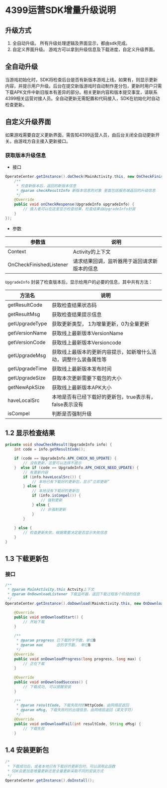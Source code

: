 # 4399运营SDK增量升级说明
## 升级方式

1. 全自动升级。 所有升级处理逻辑及界面显示，都由sdk完成。
2. 自定义界面升级。 游戏方可以拿到升级信息及下载进度，自定义升级界面。

## 全自动升级
当游戏初始化时，SDK将检查后台是否有新版本游戏上线，如果有，则显示更新内容，并提示用户升级。后台在提交新版游戏时自动制作差分包，更新时用户只需下载APK文件中新旧版本有差异的部分。相关更新内容和版本提交事宜，请联系4399相关运营对接人员。全自动更新无需配置和代码接入，SDK在初始化时自动检查更新。

## 自定义升级界面
如果游戏需要自定义更新界面，需告知4399运营人员，由后台关闭全自动更新开关。由游戏方自主接入更新接口。
### 获取版本升级信息
- 接口  

```java
OperateCenter.getInstance().doCheck(MainActivity.this, new OnCheckFinishedListener() {
	/**
 	 * 检查新版本后，返回的新版本信息
 	 * @param checkResultInfo 新版本信息的对象 里面包括服务端返回的升级信息
 	 */
	@Override
	public void onCheckResponse(UpgradeInfo upgradeInfo) {
		// 接入者可以在这里显示检查结果，检查结果由UpgradeInfo封装
	}
});
```
- 参数  

| 参数值 | 说明 |
|-------|------	|
|Context|Activity的上下文|
|OnCheckFinishedListener|请求结果回调，监听器用于返回请求新版本的信息|

`UpgradeInfo` 封装了检查版本后，显示给用户的必要的信息，其中共有方法：

| 方法名 | 说明 |
|-------|------|
|getResultCode	 |获取检查结果状态码
|getResultMsg    |获取检查结果提示信息|
|getUpgradeType  |获取更新类型， 1为增量更新，0为全量更新|
|getVersionName	 |获取线上最新版本VersionName|
|getVersionCode  |获取线上最新版本Versioncode|
|getUpgradeMsg	 |获取线上最版本的更新内容提示，如新增什么活动，调整什么装备属性等|
|getUpgradeTime  |获取线上最新版本发布时间|
|getUpgradeSize  |获取本次更新需要下载包的大小|
|getNewApkSize   |获取线上最新版本APK大小|
|haveLocalSrc    |本地是否有已经下载好的更新包，true表示有，false表示没有|
|isCompel        |判断是否强制升级|

## 1.2 显示检查结果
```java
private void showCheckResult(UpgradeInfo info) {
	int code = info.getResultCode();

	if (code == UpgradeInfo.APK_CHECK_NO_UPDATE) {
		// 没有更新，这里可以选择不提示
	}  else if (code == UpgradeInfo.APK_CHECK_NEED_UPDATE) {
		// 有更新内容
		if (info.haveLocalSrc()) {
			// 本地已有下载好的更新包，显示“立即更新”
		} else {
			// 本地没有下载好的更新包
			if (info.isCompel()) {
				// 强制更新
			} else {
				// 非强制更新
			}
		}
	
	} else {
		// 检查更新失败，根据需要决定是否显示失败信息
	}
}
```

## 1.3 下载更新包
### 接口
```java
/**
 * @param MainActivity.this Actvity上下文
 * @param OnDownloadListener 下载监听器，返回下载过程各个阶段的信息
 */
OperateCenter.getInstance().doDownload(MainActivity.this, new OnDownloadListener() {

	@Override
	public void onDownloadStart() {
		// 开始下载
	}
	
	/**
	 * @param progress 已下载的字节数，单位B
	 * @param max	   总的字节数， 单位B
	 */
	@Override
	public void onDownloadProgress(long progress, long max) {
		// 正在下载
	}
	
	@Override
	public void onDownloadSuccess() {
		// 下载成功, 可以提醒安装
	}
	
	/**
	 * @param resultCode, 下载失败时的HttpCode，由网络层返回
	 * @param eMsg, 下载失败时的出错信息，由网络层返回（英文字符）
	 */
	@Override
	public void onDownloadFail(int resultCode, String eMsg) {
		// 下载失败
	}
```
## 1.4 安装更新包
```java
/*
 * 下载成功后，或者本地已有下载好的更新包时，可以调用此函数
 * SDK会更加是增量更新还是全量更新采取不同的安装方式
 */
OperateCenter.getInstance().doInstall();
```

